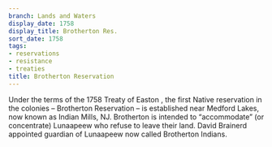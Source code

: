 ```yaml
---
branch: Lands and Waters
display_date: 1758
display_title: Brotherton Res.
sort_date: 1758
tags:
- reservations
- resistance
- treaties
title: Brotherton Reservation
---
```


Under the terms of the 1758 Treaty of Easton , the first Native reservation in the colonies – Brotherton Reservation – is established near Medford Lakes, now known as Indian Mills, NJ. Brotherton is intended to “accommodate” (or concentrate) Lunaapeew who refuse to leave their land. David Brainerd appointed guardian of Lunaapeew now called Brotherton Indians.